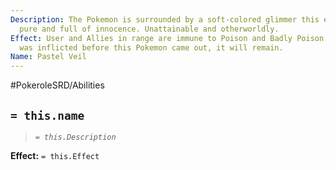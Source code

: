 ```yaml
---
Description: The Pokemon is surrounded by a soft-colored glimmer this energy feels
  pure and full of innocence. Unattainable and otherworldly.
Effect: User and Allies in range are immune to Poison and Badly Poison. If the condition
  was inflicted before this Pokemon came out, it will remain.
Name: Pastel Veil
---
```


#PokeroleSRD/Abilities

## `= this.name`

> *`= this.Description`*

**Effect:** `= this.Effect`

